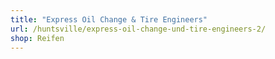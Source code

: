 ```yaml
---
title: "Express Oil Change & Tire Engineers"
url: /huntsville/express-oil-change-und-tire-engineers-2/
shop: Reifen
---
```

